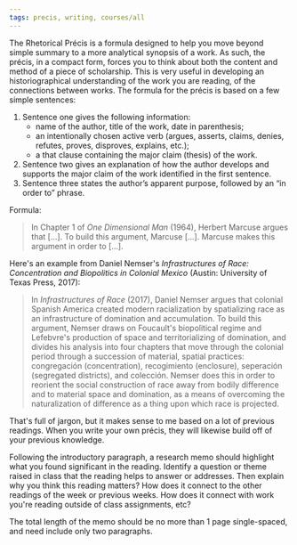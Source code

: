 ```yaml
---
tags: precis, writing, courses/all
---
```


The Rhetorical Précis is a formula designed to help you move beyond simple summary to a more analytical synopsis of a work. As such, the précis, in a compact form, forces you to think about both the content and method of a piece of scholarship. This is very useful in developing an historiographical understanding of the work you are reading, of the connections between works. The formula for the précis is based on a few simple sentences:  

1. Sentence one gives the following information:
	- name of the author, title of the work, date in parenthesis;
	- an intentionally chosen active verb (argues, asserts, claims, denies, refutes, proves, disproves, explains, etc.);
	- a that clause containing the major claim (thesis) of the work.
2. Sentence two gives an explanation of how the author develops and supports the major claim of the work identified in the first sentence.
3. Sentence three states the author’s apparent purpose, followed by an “in order to” phrase.

Formula:

> In Chapter 1 of *One Dimensional Man* (1964), Herbert Marcuse argues that [...]. To build this argument, Marcuse [...]. Marcuse makes this argument in order to [...].

Here's an example from Daniel Nemser's *Infrastructures of Race: Concentration and Biopolitics in Colonial Mexico* (Austin: University of Texas Press, 2017):

> In *Infrastructures of Race* (2017), Daniel Nemser argues that colonial Spanish America created modern racialization by spatializing race as an infrastructure of domination and accumulation. To build this argument, Nemser draws on Foucault's biopolitical regime and Lefebvre's production of space and territorializing of domination, and divides his analysis into four chapters that move through the colonial period through a succession of material, spatial practices: congregación (concentration), recogimiento (enclosure), seperación (segregated districts), and colección. Nemser does this in order to reorient the social construction of race away from bodily difference and to material space and domination, as a means of overcoming the naturalization of difference as a thing upon which race is projected.

That's full of jargon, but it makes sense to me based on a lot of previous readings. When you write your own précis, they will likewise build off of your previous knowledge.

Following the introductory paragraph, a research memo should highlight what you found significant in the reading. Identify a question or theme raised in class that the reading helps to answer or addresses. Then explain why you think this reading matters? How does it connect to the other readings of the week or previous weeks. How does it connect with work you're reading outside of class assignments, etc?

The total length of the memo should be no more than 1 page single-spaced, and need include only two paragraphs.

